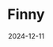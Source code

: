 ---  
layout: startup_page  
title: "Finny"  
id: "finnyai.com"  
permalink: "/finnyfinnyai.com12112024/"  
website: "https://www.finnyai.com/"  
funding_round: "Seed"  
funding_amount: "$4.2M"  
investors: "Maple VC, HNVR, Crossbeam Ventures, Liquid 2, Y Combinator, Kunal Kapoor, Tomer London, Dan Westgarth"  
about: "Finny is an AI-powered platform designed to connect financial advisors with qualified prospects. It uses AI to match advisors with clients based on specific criteria, providing a prioritization score and suggesting optimal outreach channels. This helps advisors improve their lead generation and conversion rates."  
markets: "Fintech, AI, Machine Learning, Wealth Management, Consulting"  
hq: "New York, New York, United States"  
founded_year: "2023"  
linkedin: "https://www.linkedin.com/company/finnyai"  
twitter: "https://twitter.com/FINNYAI"  
instagram: ""  
facebook: ""  
crunchbase: "https://www.crunchbase.com/organization/finny-6acf"  
pitchbook: "https://pitchbook.com/profiles/company/601531-57"  

date_display: "11-Dec-2024"  
date: "2024-12-11"

# SEO Optimization  
meta_title: "Finny - Seed Funding ($4.2M)"  
meta_description: "Finny, Finny is an AI-powered platform designed to connect financial advisors with qualified prospects. It uses AI to match advisors with clients based on sp..."  
meta_keywords: "Finny, Fintech, AI, Machine Learning, Wealth Management, Consulting, Seed funding"  
canonical_url: "https://startup.projectstartups.com/finnyfinnyai.com12112024/"  
---